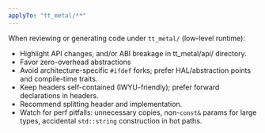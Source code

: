 ```yaml
---
applyTo: "tt_metal/**"
---
```


When reviewing or generating code under `tt_metal/` (low-level runtime):

- Highlight API changes, and/or ABI breakage in tt_metal/api/ directory.
- Favor zero-overhead abstractions
- Avoid architecture-specific `#ifdef` forks; prefer HAL/abstraction points and compile-time traits.
- Keep headers self-contained (IWYU-friendly); prefer forward declarations in headers.
- Recommend splitting header and implementation.
- Watch for perf pitfalls: unnecessary copies, non-`const&` params for large types, accidental `std::string` construction in hot paths.
